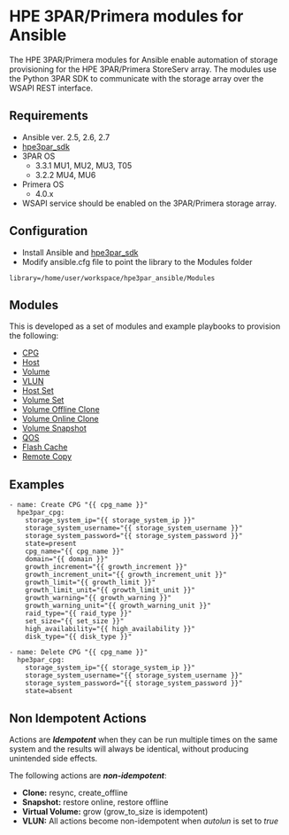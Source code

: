 # HPE 3PAR/Primera modules for Ansible

The HPE 3PAR/Primera modules for Ansible enable automation of storage provisioning for the HPE 3PAR/Primera StoreServ array. The modules use the Python 3PAR SDK to communicate with the storage array over the WSAPI REST interface.

## Requirements
* Ansible ver. 2.5, 2.6, 2.7
* [hpe3par_sdk](https://pypi.org/project/hpe3par_sdk/)
* 3PAR OS
  * 3.3.1 MU1, MU2, MU3, T05
  * 3.2.2 MU4, MU6 
* Primera OS
  * 4.0.x
* WSAPI service should be enabled on the 3PAR/Primera storage array.

## Configuration
* Install Ansible and [hpe3par_sdk](https://pypi.org/project/hpe3par_sdk/)
* Modify ansible.cfg file to point the library to the Modules folder
```
library=/home/user/workspace/hpe3par_ansible/Modules
```

## Modules
This is developed as a set of modules and example playbooks to provision the following:
* [CPG](Modules/readme.md#hpe3par_cpg---manage-hpe-3par-cpg)
* [Host](Modules/readme.md#hpe3par_host---manage-hpe-3par-host)
* [Volume](Modules/readme.md#hpe3par_volume---manage-hpe-3par-primera-volume)
* [VLUN](Modules/readme.md#hpe3par_vlun---manage-hpe-3par-vlun)
* [Host Set](Modules/readme.md#hpe3par_hostset---manage-hpe-3par-host-set)
* [Volume Set](Modules/readme.md#hpe3par_volumeset---manage-hpe-3par-volume-set)
* [Volume Offline Clone](Modules/readme.md#hpe3par_offline_clone---manage-hpe-3par-offline-clone)
* [Volume Online Clone](Modules/readme.md#hpe3par_online_clone---manage-hpe-3par-online-clone)
* [Volume Snapshot](Modules/readme.md#hpe3par_snapshot---manage-hpe-3par-snapshots)
* [QOS](Modules/readme.md#hpe3par_qos---manage-hpe-3par-qos-rules)
* [Flash Cache](Modules/readme.md#hpe3par_flash_cache---manage-hpe-3par-flash-cache)
* [Remote Copy](Modules/readme.md#hpe3par_remote_copy---manage-hpe-3par-remote-copy)


## Examples
``` {.sourceCode .yaml}
- name: Create CPG "{{ cpg_name }}"
  hpe3par_cpg:
    storage_system_ip="{{ storage_system_ip }}"
    storage_system_username="{{ storage_system_username }}"
    storage_system_password="{{ storage_system_password }}"
    state=present
    cpg_name="{{ cpg_name }}"
    domain="{{ domain }}"
    growth_increment="{{ growth_increment }}"
    growth_increment_unit="{{ growth_increment_unit }}"
    growth_limit="{{ growth_limit }}"
    growth_limit_unit="{{ growth_limit_unit }}"
    growth_warning="{{ growth_warning }}"
    growth_warning_unit="{{ growth_warning_unit }}"
    raid_type="{{ raid_type }}"
    set_size="{{ set_size }}"
    high_availability="{{ high_availability }}"
    disk_type="{{ disk_type }}"

- name: Delete CPG "{{ cpg_name }}"
  hpe3par_cpg:
    storage_system_ip="{{ storage_system_ip }}"
    storage_system_username="{{ storage_system_username }}"
    storage_system_password="{{ storage_system_password }}"
    state=absent
```
    
## Non Idempotent Actions

Actions are **_Idempotent_** when they can be run multiple times on the same system and the results will always be identical, without producing unintended side effects.

The following actions are **_non-idempotent_**:

- **Clone:** resync, create_offline
- **Snapshot:** restore online, restore offline
- **Virtual Volume:** grow (grow_to_size is idempotent)
- **VLUN:** All actions become non-idempotent when <em>autolun</em> is set to <em>true</em>

